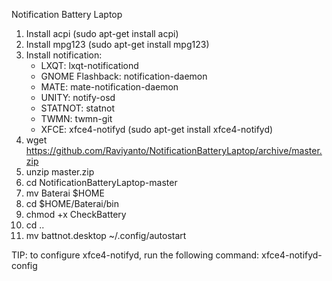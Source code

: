 Notification Battery Laptop

1. Install acpi (sudo apt-get install acpi)
1. Install mpg123 (sudo apt-get install mpg123)
1. Install notification:
   * LXQT: lxqt-notificationd
   * GNOME Flashback: notification-daemon
   * MATE: mate-notification-daemon
   * UNITY: notify-osd
   * STATNOT: statnot
   * TWMN: twmn-git
   * XFCE: xfce4-notifyd (sudo apt-get install xfce4-notifyd)
1. wget https://github.com/Raviyanto/NotificationBatteryLaptop/archive/master.zip
1. unzip master.zip
1. cd NotificationBatteryLaptop-master
1. mv Baterai $HOME
1. cd $HOME/Baterai/bin
1. chmod +x CheckBattery
1. cd ..
1. mv battnot.desktop ~/.config/autostart

TIP: to configure xfce4-notifyd, run the following
command: xfce4-notifyd-config
